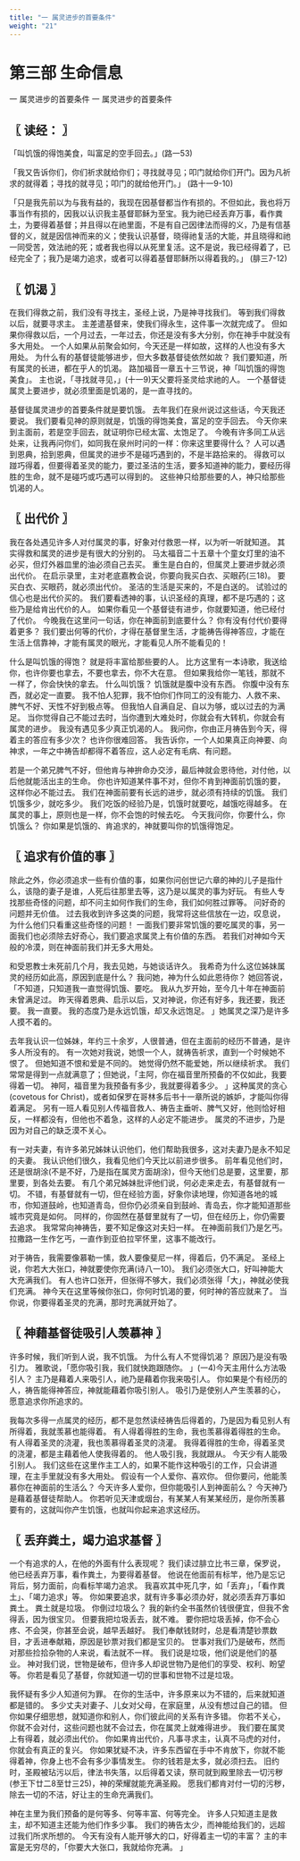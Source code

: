 ```yaml
---
title: "一 属灵进步的首要条件"
weight: "21"
---
```


# 第三部 生命信息

一 属灵进步的首要条件
一 属灵进步的首要条件

## 〖 读经： 〗

「叫饥饿的得饱美食，叫富足的空手回去。」(路一53)

「我又告诉你们，你们祈求就给你们；寻找就寻见；叩门就给你们开门。因为凡祈求的就得着；寻找的就寻见；叩门的就给他开门。」
(路十一9-10)

「只是我先前以为与我有益的，我现在因基督都当作有损的。不但如此，我也将万事当作有损的，因我以认识我主基督耶稣为至宝。我为祂已经丢弃万事，看作粪土，为要得着基督；并且得以在祂里面，不是有自己因律法而得的义，乃是有信基督的义，就是因信神而来的义；使我认识基督，晓得祂复活的大能，并且晓得和祂一同受苦，效法祂的死；或者我也得以从死里复活。这不是说，我已经得着了，已经完全了；我乃是竭力追求，或者可以得着基督耶稣所以得着我的。」
(腓三7-12)

## 〖 饥渴 〗

在我们得救之前，我们没有寻找主，圣经上说，乃是神寻找我们。
等到我们得救以后，就要寻求主。
主差遣基督来，使我们得永生，这件事一次就完成了。
但如果你得救以后，一个月过去，一年过去，你还是没有多大分别，你在神手中就没有多大用处。
一个人如果从前聚会如何，今天还是一样如故，这样的人也没有多大用处。
为什么有的基督徒能够进步，但大多数基督徒依然如故？
我们要知道，所有属灵的长进，都在乎人的饥渴。
路加福音一章五十三节说，神「叫饥饿的得饱美食」。
主也说，「寻找就寻见，」(十一9)天父要将圣灵给求祂的人。
一个基督徒属灵上要进步，就必须里面是饥渴的，是一直寻找的。

基督徒属灵进步的首要条件就是要饥饿。
去年我们在泉州说过这些话，今天我还要说。
我们要看见神的原则就是，饥饿的得饱美食，富足的空手回去。
今天你来到主面前，若是空手回去，就证明你已经太富、太饱足了。
今晚有许多同工从远处来，让我再问你们，如同我在泉州时问的一样：你来这里要得什么？
人可以遇到恩典，拾到恩典，但属灵的进步不是碰巧遇到的，不是半路拾来的。
得救可以踫巧得着，但要得着圣灵的能力，要过圣洁的生活，要多知道神的能力，要经历得胜的生命，就不是碰巧或巧遇可以得到的。
这些神只给那些要的人，神只给那些饥渴的人。

## 〖 出代价 〗

我在各处遇见许多人对付属灵的事，好象对付救恩一样，以为听一听就知道。
其实得救和属灵的进步是有很大的分别的。
马太福音二十五章十个童女灯里的油不必买，但灯外器皿里的油必须自己去买。
重生是白白的，但属灵上要进步就必须出代价。
在启示录里，主对老底嘉教会说，你要向我买白衣、买眼药(三18)。
要买白衣、买眼药，就必须出代价。
圣洁的生活是买来的，不是白送的。
试验过的信心也是出代价买的。
我们要看透神的事，认识圣经的真理，都不是巧遇的；这些乃是给肯出代价的人。
如果你看见一个基督徒有进步，你就要知道，他已经付了代价。
今晚我在这里问一句话，你在神面前到底要什么？
你有没有付代价要得着更多？
我们要出何等的代价，才得在基督里生活，才能祷告得神答应，才能在生活上信靠神，才能有属灵的眼光，才能看见人所不能看见的！

什么是叫饥饿的得饱？
就是将丰富给那些要的人。
比方这里有一本诗歌，我送给你，也许你要也拿去，不要也拿去，你不大在意。
但如果我给你一笔钱，那就不一样了，你会快快的拿去。
什么叫饥饿？
饥饿就是腹中没有东西。
你腹中没有东西，就必定一直要。
我不怕人犯罪，我不怕你们作同工的没有能力、人救不来、脾气不好、天性不好到极点等。
但我怕人自满自足、自以为够，或以过去的为满足。
当你觉得自己不能过去时，当你遭到大难处时，你就会有大转机，你就会有属灵的进步。
我没有遇见多少真正饥渴的人。
我问你，你由正月祷告到今天，得着主的答应有多少次？
也许你很难回答。
我告诉你，一个人如果真正向神要、向神求，一年之中祷告却都得不着答应，这人必定有毛病、有问题。

若是一个弟兄脾气不好，但他肯与神拚命办交涉，最后神就会恩待他，对付他，以后他就能活出主的生命。
你也许知道某件事不对，但你不肯到神面前饥饿的要，这样你必不能过去。
我们在神面前要有长远的进步，就必须有持续的饥饿。
我们饥饿多少，就吃多少。
我们吃饭的经验乃是，饥饿时就要吃，越饿吃得越多。
在属灵的事上，原则也是一样，你不会饱的时候去吃。
今天我问你，你要什么，你饥饿么？
你如果是饥饿的、肯追求的，神就要叫你的饥饿得饱足。

## 〖 追求有价值的事 〗

除此之外，你必须追求一些有价值的事，如果你问创世记六章的神的儿子是指什么，该隐的妻子是谁，人死后往那里去等，这乃是以属灵的事为好玩。
有些人专找那些奇怪的问题，却不问主如何作我们的生命，我们如何胜过罪等。
问好奇的问题并无价值。
过去我收到许多这类的问题，我常将这些信放在一边，叹息说，为什么他们只看重这些奇怪的问题！
一面我们要非常饥饿的要吃属灵的事，另一面我们也必须除去好奇心，我们要追求属灵上有价值的东西。
若我们对神如今天般的冷漠，则在神面前我们并无多大用处。

和受恩教士未死前几个月，我去见她，与她谈话许久。
我希奇为什么这位姊妹属灵的经历如此高，原因到底是什么？
我问她，神为什么如此恩待你？
她回答说，「不知道，只知道我一直觉得饥饿、要吃。
我从九岁开始，至今几十年在神面前未曾满足过。
昨天得着恩典、启示以后，又对神说，你还有好多，我还要，我还要。
我一直要。
我的态度乃是永远饥饿，却又永远饱足。
」她属灵之深乃是许多人摸不着的。

去年我认识一位姊妹，年约三十余岁，人很普通，但在主面前的经历不普通，是许多人所没有的。
有一次她对我说，她恨一个人，就祷告祈求，直到一个时候她不恨了。
但她知道不恨和爱是不同的。
她觉得仍然不能爱她，所以继续祈求。
我们常常是得到一点就满意了；但她说，「主阿，你在福音里所预备的不仅如此，我要得着一切。
神阿，福音里为我预备有多少，我就要得着多少。
」这种属灵的贪心(covetous for Christ)，或者如保罗在哥林多后书十一章所说的嫉妒，才能叫你得着满足。
另有一班人看见别人传福音救人、祷告主垂听、脾气又好，他则恰好相反，一样都没有，但他也不着急，这样的人必定不能进步。
属灵的不进步，乃是因为对自己的缺乏漠不关心。

有一对夫妻，有许多弟兄姊妹认识他们，他们帮助我很多，这对夫妻乃是永不知足的夫妻。
我认识他们很久，我看见他们今天比以前进步很多。
前年看见他们时，还是很胡涂(不是不好，乃是指在属灵方面胡涂)，但今天他们总是要，这里要，那里要，到各处去要。
有几个弟兄姊妹批评他们说，何必走来走去，有基督就有一切。
不错，有基督就有一切，但在经验方面，好象你读地理，你知道各地的城市，你知道鼓岭，也知道青岛，但你仍必须亲自到鼓岭、青岛去，你才能知道那些城市究竟是如何。
同样的，你固然在基督里就有了一切，但在经历上，你仍需要去追求。
我常常向神祷告，要不知足像这对夫妇一样。
在神面前我们乃是乞丐。
拉撒路一生作乞丐，一直作到亚伯拉罕怀里，这事不能改行。

对于祷告，我需要像慕勒一愫，救人要像斐尼一样，得着后，仍不满足。
圣经上说，你若大大张口，神就要使你充满(诗八一10)。
我们必须张大口，好叫神能大大充满我们。
有人也许口张开，但张得不够大，我们必须张得「大」，神就必使我们充满。
神今天在这里等候你张口，你何时饥渴的要，何时神的答应就来了。
当你说，你要得着圣灵的充满，那时充满就开始了。

## 〖 神藉基督徒吸引人羡慕神 〗

许多时候，我们听到人说，我不饥饿。
为什么有人不觉得饥渴？
原因乃是没有吸引力。
雅歌说，「愿你吸引我，我们就快跑跟随你。
」(一4)今天主用什么方法吸引人？
主乃是藉着人来吸引人，祂乃是藉着你我来吸引人。
你如果是个有经历的人，祷告能得神答应，神就能藉着你吸引别人。
吸引乃是使别人产生羡慕的心，愿意追求你所追求的。

我每次多得一点属灵的经历，都不是忽然读经祷告后得着的，乃是因为看见别人有所得着，我就羡慕也能得着。
有人得着得胜的生命，我也羡慕得着得胜的生命。
有人得着圣灵的浇灌，我也羡慕得着圣灵的浇灌。
我得着得胜的生命，得着圣灵的浇灌，都是主藉着他人使我得着的。
他人吸引我，我就跟从。
今天少有人能吸引别人。
我们这些在这里作主工人的，如果不能作这种吸引的工作，只会讲道理，在主手里就没有多大用处。
假设有一个人爱你、喜欢你。
但你要问，他能羡慕你在神面前的生活么？
今天许多人爱你，但你能吸引人到神面前么？
今天神乃是藉着基督徒帮助人。
你若听见天津或烟台，有某某人有某某经历，是你所羡慕要有的，这就叫你产生饥饿，也就叫你起来追求这经历。

## 〖 丢弃粪土，竭力追求基督 〗

一个有追求的人，在他的外面有什么表现呢？
我们读过腓立比书三章，保罗说，他已经丢弃万事，看作粪土，为要得着基督。
他说在他面前有标竿，他乃是忘记背后，努力面前，向看标竿竭力追求。
我喜欢其中死几字，如「丢弃」，「看作粪土」、「竭力追求」等。
你如果要追求，就有许多事必须办好，就必须丢弃万事如粪土。
粪土就是垃圾。
你倒过垃圾么？
我的新约全书虽然价钱很便宜，但我不舍得丢，因为很宝贝。
但要我把垃圾丢去，就不难。
要你把垃圾丢掉，你不会心疼、不会哭，你甚至会说，越早丢越好。
我们奉献钱财时，总是看清楚钞票数目，才丢进奉献箱，原因是钞票对我们都是宝贝的。
世事对我们乃是破布，然而对那些捡拾杂物的人来说，看法就不一样。
我们说是垃圾，他们说是他们的基业。
神对我们说，世物是破布，但许多人却说世物乃是他们的享受、权利、盼望等。
你若是看见了基督，你就知道一切的世事和世物不过是垃圾。

我怀疑有多少人知道何为罪。
在你的生活中，许多原来以为不错的，后来就知道都是错的。
多少丈夫对妻子、儿女对父母，在家庭里，从没有想过自己的错。
但你如果仔细思想，就知道你和别人，你们彼此间的关系有许多错。
你若不关心，你就不会对付，这些问题也就不会过去，你在属灵上就难得进步。
我们要在属灵上有得着，就必须出代价。
你如果肯出代价，凡事寻求主，认真不马虎的对付，你就会有真正的复兴。
你如果犹疑不决，许多东西留在手中不肯放下，你就不能得着神，你身上也不会有多少事情发生。
你的钱若是太多，就必须扫去。
旧约时，圣殿被玷污以后，律法书失落，以后得着又读，祭司就到殿里除去一切污秽(参王下廿二8至廿三25)，神的荣耀就能充满圣殿。
愿我们都肯对付一切的污秽，除去一切的不洁，好让主的生命充满我们。

神在主里为我们预备的是何等多、何等丰富、何等完全。
许多人只知道主是救主，却不知道主还能为他们作多少事。
我们的祷告太少，而神能给我们的，远超过我们所求所想的。
今天有没有人能开够大的口，好得着主一切的丰富？
主的丰富是无穷尽的，「你要大大张口，我就给你充满。
」
